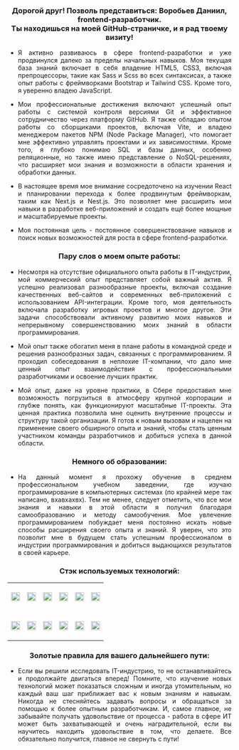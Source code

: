 <h3 align="center"> Дорогой друг! Позволь представиться: Воробьев Даниил, frontend-разработчик. <br> Ты находишься на моей GitHub-страничке, и я рад твоему визиту! </h3>

- <p align="justify"> Я активно развиваюсь в сфере frontend-разработки и уже продвинулся далеко за пределы начальных навыков. Моя текущая база знаний включает в себя владение HTML5, CSS3, включая препроцессоры, такие как Sass и Scss во всех синтаксисах, а также опыт работы с фреймворками Bootstrap и Tailwind CSS. Кроме того, я уверенно владею JavaScript. </p>
- <p align="justify"> Мои профессиональные достижения включают успешный опыт работы с системой контроля версиями Git и эффективное сотрудничество через платформу GitHub. Я также обладаю опытом работы со сборщиками проектов, включая Vite, и владею менеджером пакетов NPM (Node Package Manager), что помогает мне эффективно управлять проектами и их зависимостями. Кроме того, я глубоко понимаю SQL и базы данных, особенно реляционные, но также имею представление о NoSQL-решениях, что расширяет мои знания и возможности в области хранения и обработки данных. </p>
- <p align="justify"> В настоящее время мое внимание сосредоточено на изучении React и планировании перехода к более продвинутым фреймворкам, таким как Next.js и Nest.js. Это позволяет мне расширить мои навыки в разработке веб-приложений и создать ещё более мощные и масштабируемые проекты. </p>
- <p align="justify"> Моя постоянная цель - постоянное совершенствование навыков и поиск новых возможностей для роста в сфере frontend-разработки. </p>

<h3 align="center"> Пару слов о моем опыте работы: </h3>

- <p align="justify"> Несмотря на отсутствие официального опыта работы в IT-индустрии, мой коммерческий опыт представляет собой важный актив. Я успешно реализовал разнообразные проекты, включая создание качественных веб-сайтов и современных веб-приложений с использованием API-интеграции. Кроме того, моя деятельность включала разработку игровых проектов и многое другое. Эти задачи способствовали активному развитию моих навыков и непрерывному совершенствованию моих знаний в области программирования. </p>
- <p align="justify"> Мой опыт также обогатил меня в плане работы в командной среде и решения разнообразных задач, связанных с программированием. Я проходил собеседования в неплохие IT-компании, что дало мне ценный опыт взаимодействия с профессиональными разработчиками и освоение лучших практик. </p>
- <p align="justify"> Мой опыт, даже на уровне практики, в Сбере предоставил мне возможность погрузиться в атмосферу крупной корпорации и глубже понять, как функционируют масштабные IT-проекты. Эта ценная практика позволила мне оценить внутренние процессы и структуру такой организации. Я готов к новым вызовам и нацелен на применение своего обширного опыта и знаний, чтобы стать ценным участником команды разработчиков и добиться успеха в данной области. </p>

<h3 align="center"> Немного об образовании: </h3>

- <p align="justify"> На данный момент я прохожу обучение в среднем профессиональном учебном заведении, где изучаю программирование в компьютерных системах (по крайней мере так написано, вхавхахвх). Тем не менее, следует отметить, что все мои знания и навыки в этой области я получил благодаря самообразованию и методу самообучения. Мое увлечение программированием побуждает меня постоянно искать новые способы расширения своего опыта и знаний. Я уверен, что это позволит мне в будущем стать успешным профессионалом в индустрии программирования и добиться выдающихся результатов в своей карьере. </p>

<h3 align="center"> Стэк используемых технологий: </h3>

<div align="center">
  <table>
    <tr height="65">
      <td>
        <img align="center" src='https://img.shields.io/badge/html5-%23E34F26.svg?style=for-the-badge&logo=html5&logoColor=white' alt='' width='100%' height='100%'/>
      </td>
      <td>
        <img align="center" src='https://img.shields.io/badge/css3-%231572B6.svg?style=for-the-badge&logo=css3&logoColor=white' alt='' width='100%' height='100%'/>
      </td>
      <td>
        <img align="center" src='https://img.shields.io/badge/SASS-hotpink.svg?style=for-the-badge&logo=SASS&logoColor=white' alt='' width='100%' height='100%'/>
      </td>
      <td>
        <img align="center" src='https://img.shields.io/badge/SCSS-%23CF649A.svg?style=for-the-badge&logo=SASS&logoColor=white' alt='' width='100%' height='100%'/>
      </td>
      <td>
        <img align="center" src='https://img.shields.io/badge/Bootstrap-563D7C?style=for-the-badge&logo=bootstrap&logoColor=white' alt='' width='100%' height='100%'/>
      </td>
      <td>
        <img align="center" src='https://img.shields.io/badge/tailwindcss%20-%2338B2AC.svg?&style=for-the-badge&logo=tailwind-css&logoColor=white' alt='' width='100%' height='100%'/>
      </td>
    </tr>
    <tr height="65">
      <td>
        <img align="center" src='https://img.shields.io/badge/JavaScript-%23323330.svg?style=for-the-badge&logo=javascript&logoColor=%23F7DF1E' alt='' width='100%' height='100%'/>
      </td>
      <td>
        <img align="center" src='https://img.shields.io/badge/Git-%23FF6F00.svg?style=for-the-badge&logo=git&logoColor=white' alt='' width='100%' height='100%'/>
      </td>
      <td>
        <img align="center" src='https://img.shields.io/badge/github-%2336465D.svg?style=for-the-badge&logo=github&logoColor=white' alt='' width='100%' height='100%'/>
      </td>
      <td>
        <img align="center" src='https://img.shields.io/badge/NPM-%23FF0000.svg?style=for-the-badge&logo=npm&logoColor=white' alt='' width='100%' height='100%'/>
      </td>
      <td>
        <img align="center" src='https://img.shields.io/badge/Vite-B73BFE?style=for-the-badge&logo=vite&logoColor=FFD62E' alt='' width='100%' height='100%'/>
      </td>
      <td>
        <img align="center" src='https://img.shields.io/badge/mysql-CC2927.svg?&style=for-the-badge&logo=mysql&logoColor=white' alt='' width='100%' height='100%'/>
      </td>
    </tr>
  </table>
</div>

<h3 align="center"> Золотые правила для вашего дальнейшего пути: </h3>

- <p align="justify"> Если вы решили исследовать IT-индустрию, то не останавливайтесь и продолжайте двигаться вперед! Помните, что изучение новых технологий может показаться сложным и иногда утомительным, но каждый ваш шаг приближает вас к новым знаниям и навыкам. Никогда не стесняйтесь задавать вопросы и обращаться за помощью к более опытным разработчикам. И, самое главное, не забывайте получать удовольствие от процесса - работа в сфере ИТ может быть захватывающей и очень наградительной, если вы научитесь находить удовольствие в том, что делаете. Все обязательно получится, главное не свернуть с пути! </p>
